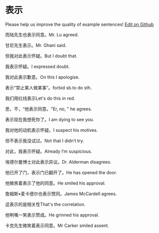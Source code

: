 # 表示

Please help us improve the quality of example sentences! [Edit on Github](https://github.com/jiyushe/jiyu-example-sentence-source/blob/main/chinese/biaoshi_2.md)

<p><span class="chinese">而陆先生也表示同意。</span><span class="english">Mr. Lu agreed.</span></p>

<p><span class="chinese">甘尼先生表示。</span><span class="english">Mr. Ghani said.</span></p>

<p><span class="chinese">但我对此表示怀疑。</span><span class="english">But I doubt that.</span></p>

<p><span class="chinese">我表示怀疑。</span><span class="english">I expressed doubt.</span></p>

<p><span class="chinese">我对此表示歉意。</span><span class="english">On this I apologise.</span></p>

<p><span class="chinese">表示“禁止某人做某事”。</span><span class="english">forbid sb.to do sth.</span></p>

<p><span class="chinese">我们用红线表示</span><span class="english">Let's do this in red.</span></p>

<p><span class="chinese">恩，不，“他表示同意。</span><span class="english">"Er, no, " he agrees.</span></p>

<p><span class="chinese">表示现在我想死你了。</span><span class="english">I am dying to see you.</span></p>

<p><span class="chinese">我对他的动机表示怀疑。</span><span class="english">I suspect his motives.</span></p>

<p><span class="chinese">但不表示我没试过。</span><span class="english">Not that I didn’t try.</span></p>

<p><span class="chinese">对此，我表示怀疑。</span><span class="english">Already I’m suspicious.</span></p>

<p><span class="chinese">埃德尔曼博士对此表示异议。</span><span class="english">Dr. Alderman disagrees.</span></p>

<p><span class="chinese">他已开了门，表示门已翻开了。</span><span class="english">He has opened the door.</span></p>

<p><span class="chinese">他微笑着表示了他的同意。</span><span class="english">He smiled his approval.</span></p>

<p><span class="chinese">詹姆斯•麦卡德尔也表示赞同。</span><span class="english">James McCardell agrees.</span></p>

<p><span class="chinese">这表示的是相关性</span><span class="english">That's the correlation.</span></p>

<p><span class="chinese">他咧嘴一笑表示赞成。</span><span class="english">He grinned his approval.</span></p>

<p><span class="chinese">卡克先生微笑着表示同意。</span><span class="english">Mr Carker smiled assent.</span></p>

